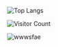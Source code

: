 ![Top Langs](https://github-readme-stats.vercel.app/api/top-langs/?username=zwy1234&layout=compact&theme=tokyonight)

![Visitor Count](https://profile-counter.glitch.me/zwy1234/count.svg)

![wwwsfae](https://img.shields.io/badge/Lang-JavaScript-yellowgreen)

